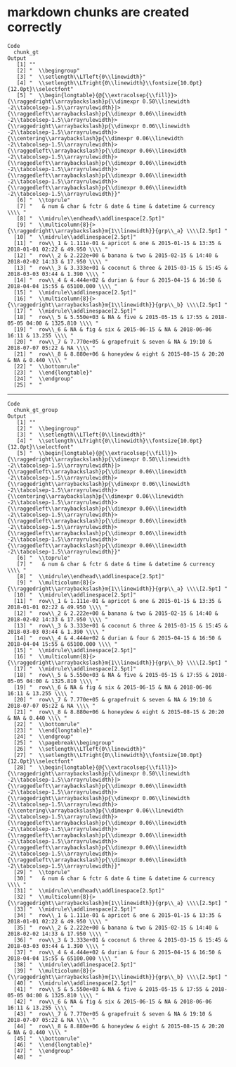# markdown chunks are created correctly

    Code
      chunk_gt
    Output
       [1] ""                                                                                                                                                                                                                                                                                                                                                                                                                                                                                                                                                                                                                                                                                                                                                                                                                        
       [2] "  \\begingroup"                                                                                                                                                                                                                                                                                                                                                                                                                                                                                                                                                                                                                                                                                                                                                                                                          
       [3] "  \\setlength\\LTleft{0\\linewidth}"                                                                                                                                                                                                                                                                                                                                                                                                                                                                                                                                                                                                                                                                                                                                                                                     
       [4] "  \\setlength\\LTright{0\\linewidth}\\fontsize{10.0pt}{12.0pt}\\selectfont"                                                                                                                                                                                                                                                                                                                                                                                                                                                                                                                                                                                                                                                                                                                                              
       [5] "  \\begin{longtable}{@{\\extracolsep{\\fill}}>{\\raggedright\\arraybackslash}p{\\dimexpr 0.50\\linewidth -2\\tabcolsep-1.5\\arrayrulewidth}|>{\\raggedleft\\arraybackslash}p{\\dimexpr 0.06\\linewidth -2\\tabcolsep-1.5\\arrayrulewidth}>{\\raggedright\\arraybackslash}p{\\dimexpr 0.06\\linewidth -2\\tabcolsep-1.5\\arrayrulewidth}>{\\centering\\arraybackslash}p{\\dimexpr 0.06\\linewidth -2\\tabcolsep-1.5\\arrayrulewidth}>{\\raggedleft\\arraybackslash}p{\\dimexpr 0.06\\linewidth -2\\tabcolsep-1.5\\arrayrulewidth}>{\\raggedleft\\arraybackslash}p{\\dimexpr 0.06\\linewidth -2\\tabcolsep-1.5\\arrayrulewidth}>{\\raggedleft\\arraybackslash}p{\\dimexpr 0.06\\linewidth -2\\tabcolsep-1.5\\arrayrulewidth}>{\\raggedleft\\arraybackslash}p{\\dimexpr 0.06\\linewidth -2\\tabcolsep-1.5\\arrayrulewidth}}"
       [6] "  \\toprule"                                                                                                                                                                                                                                                                                                                                                                                                                                                                                                                                                                                                                                                                                                                                                                                                             
       [7] "   & num & char & fctr & date & time & datetime & currency \\\\ "                                                                                                                                                                                                                                                                                                                                                                                                                                                                                                                                                                                                                                                                                                                                                        
       [8] "  \\midrule\\endhead\\addlinespace[2.5pt]"                                                                                                                                                                                                                                                                                                                                                                                                                                                                                                                                                                                                                                                                                                                                                                               
       [9] "  \\multicolumn{8}{>{\\raggedright\\arraybackslash}m{1\\linewidth}}{grp\\_a} \\\\[2.5pt] "                                                                                                                                                                                                                                                                                                                                                                                                                                                                                                                                                                                                                                                                                                                               
      [10] "  \\midrule\\addlinespace[2.5pt]"                                                                                                                                                                                                                                                                                                                                                                                                                                                                                                                                                                                                                                                                                                                                                                                        
      [11] "  row\\_1 & 1.111e-01 & apricot & one & 2015-01-15 & 13:35 & 2018-01-01 02:22 & 49.950 \\\\ "                                                                                                                                                                                                                                                                                                                                                                                                                                                                                                                                                                                                                                                                                                                            
      [12] "  row\\_2 & 2.222e+00 & banana & two & 2015-02-15 & 14:40 & 2018-02-02 14:33 & 17.950 \\\\ "                                                                                                                                                                                                                                                                                                                                                                                                                                                                                                                                                                                                                                                                                                                             
      [13] "  row\\_3 & 3.333e+01 & coconut & three & 2015-03-15 & 15:45 & 2018-03-03 03:44 & 1.390 \\\\ "                                                                                                                                                                                                                                                                                                                                                                                                                                                                                                                                                                                                                                                                                                                           
      [14] "  row\\_4 & 4.444e+02 & durian & four & 2015-04-15 & 16:50 & 2018-04-04 15:55 & 65100.000 \\\\ "                                                                                                                                                                                                                                                                                                                                                                                                                                                                                                                                                                                                                                                                                                                         
      [15] "  \\midrule\\addlinespace[2.5pt]"                                                                                                                                                                                                                                                                                                                                                                                                                                                                                                                                                                                                                                                                                                                                                                                        
      [16] "  \\multicolumn{8}{>{\\raggedright\\arraybackslash}m{1\\linewidth}}{grp\\_b} \\\\[2.5pt] "                                                                                                                                                                                                                                                                                                                                                                                                                                                                                                                                                                                                                                                                                                                               
      [17] "  \\midrule\\addlinespace[2.5pt]"                                                                                                                                                                                                                                                                                                                                                                                                                                                                                                                                                                                                                                                                                                                                                                                        
      [18] "  row\\_5 & 5.550e+03 & NA & five & 2015-05-15 & 17:55 & 2018-05-05 04:00 & 1325.810 \\\\ "                                                                                                                                                                                                                                                                                                                                                                                                                                                                                                                                                                                                                                                                                                                              
      [19] "  row\\_6 & NA & fig & six & 2015-06-15 & NA & 2018-06-06 16:11 & 13.255 \\\\ "                                                                                                                                                                                                                                                                                                                                                                                                                                                                                                                                                                                                                                                                                                                                          
      [20] "  row\\_7 & 7.770e+05 & grapefruit & seven & NA & 19:10 & 2018-07-07 05:22 & NA \\\\ "                                                                                                                                                                                                                                                                                                                                                                                                                                                                                                                                                                                                                                                                                                                                   
      [21] "  row\\_8 & 8.880e+06 & honeydew & eight & 2015-08-15 & 20:20 & NA & 0.440 \\\\ "                                                                                                                                                                                                                                                                                                                                                                                                                                                                                                                                                                                                                                                                                                                                        
      [22] "  \\bottomrule"                                                                                                                                                                                                                                                                                                                                                                                                                                                                                                                                                                                                                                                                                                                                                                                                          
      [23] "  \\end{longtable}"                                                                                                                                                                                                                                                                                                                                                                                                                                                                                                                                                                                                                                                                                                                                                                                                      
      [24] "  \\endgroup"                                                                                                                                                                                                                                                                                                                                                                                                                                                                                                                                                                                                                                                                                                                                                                                                            
      [25] "  "                                                                                                                                                                                                                                                                                                                                                                                                                                                                                                                                                                                                                                                                                                                                                                                                                      

---

    Code
      chunk_gt_group
    Output
       [1] ""                                                                                                                                                                                                                                                                                                                                                                                                                                                                                                                                                                                                                                                                                                                                                                                                                        
       [2] "  \\begingroup"                                                                                                                                                                                                                                                                                                                                                                                                                                                                                                                                                                                                                                                                                                                                                                                                          
       [3] "  \\setlength\\LTleft{0\\linewidth}"                                                                                                                                                                                                                                                                                                                                                                                                                                                                                                                                                                                                                                                                                                                                                                                     
       [4] "  \\setlength\\LTright{0\\linewidth}\\fontsize{10.0pt}{12.0pt}\\selectfont"                                                                                                                                                                                                                                                                                                                                                                                                                                                                                                                                                                                                                                                                                                                                              
       [5] "  \\begin{longtable}{@{\\extracolsep{\\fill}}>{\\raggedright\\arraybackslash}p{\\dimexpr 0.50\\linewidth -2\\tabcolsep-1.5\\arrayrulewidth}|>{\\raggedleft\\arraybackslash}p{\\dimexpr 0.06\\linewidth -2\\tabcolsep-1.5\\arrayrulewidth}>{\\raggedright\\arraybackslash}p{\\dimexpr 0.06\\linewidth -2\\tabcolsep-1.5\\arrayrulewidth}>{\\centering\\arraybackslash}p{\\dimexpr 0.06\\linewidth -2\\tabcolsep-1.5\\arrayrulewidth}>{\\raggedleft\\arraybackslash}p{\\dimexpr 0.06\\linewidth -2\\tabcolsep-1.5\\arrayrulewidth}>{\\raggedleft\\arraybackslash}p{\\dimexpr 0.06\\linewidth -2\\tabcolsep-1.5\\arrayrulewidth}>{\\raggedleft\\arraybackslash}p{\\dimexpr 0.06\\linewidth -2\\tabcolsep-1.5\\arrayrulewidth}>{\\raggedleft\\arraybackslash}p{\\dimexpr 0.06\\linewidth -2\\tabcolsep-1.5\\arrayrulewidth}}"
       [6] "  \\toprule"                                                                                                                                                                                                                                                                                                                                                                                                                                                                                                                                                                                                                                                                                                                                                                                                             
       [7] "   & num & char & fctr & date & time & datetime & currency \\\\ "                                                                                                                                                                                                                                                                                                                                                                                                                                                                                                                                                                                                                                                                                                                                                        
       [8] "  \\midrule\\endhead\\addlinespace[2.5pt]"                                                                                                                                                                                                                                                                                                                                                                                                                                                                                                                                                                                                                                                                                                                                                                               
       [9] "  \\multicolumn{8}{>{\\raggedright\\arraybackslash}m{1\\linewidth}}{grp\\_a} \\\\[2.5pt] "                                                                                                                                                                                                                                                                                                                                                                                                                                                                                                                                                                                                                                                                                                                               
      [10] "  \\midrule\\addlinespace[2.5pt]"                                                                                                                                                                                                                                                                                                                                                                                                                                                                                                                                                                                                                                                                                                                                                                                        
      [11] "  row\\_1 & 1.111e-01 & apricot & one & 2015-01-15 & 13:35 & 2018-01-01 02:22 & 49.950 \\\\ "                                                                                                                                                                                                                                                                                                                                                                                                                                                                                                                                                                                                                                                                                                                            
      [12] "  row\\_2 & 2.222e+00 & banana & two & 2015-02-15 & 14:40 & 2018-02-02 14:33 & 17.950 \\\\ "                                                                                                                                                                                                                                                                                                                                                                                                                                                                                                                                                                                                                                                                                                                             
      [13] "  row\\_3 & 3.333e+01 & coconut & three & 2015-03-15 & 15:45 & 2018-03-03 03:44 & 1.390 \\\\ "                                                                                                                                                                                                                                                                                                                                                                                                                                                                                                                                                                                                                                                                                                                           
      [14] "  row\\_4 & 4.444e+02 & durian & four & 2015-04-15 & 16:50 & 2018-04-04 15:55 & 65100.000 \\\\ "                                                                                                                                                                                                                                                                                                                                                                                                                                                                                                                                                                                                                                                                                                                         
      [15] "  \\midrule\\addlinespace[2.5pt]"                                                                                                                                                                                                                                                                                                                                                                                                                                                                                                                                                                                                                                                                                                                                                                                        
      [16] "  \\multicolumn{8}{>{\\raggedright\\arraybackslash}m{1\\linewidth}}{grp\\_b} \\\\[2.5pt] "                                                                                                                                                                                                                                                                                                                                                                                                                                                                                                                                                                                                                                                                                                                               
      [17] "  \\midrule\\addlinespace[2.5pt]"                                                                                                                                                                                                                                                                                                                                                                                                                                                                                                                                                                                                                                                                                                                                                                                        
      [18] "  row\\_5 & 5.550e+03 & NA & five & 2015-05-15 & 17:55 & 2018-05-05 04:00 & 1325.810 \\\\ "                                                                                                                                                                                                                                                                                                                                                                                                                                                                                                                                                                                                                                                                                                                              
      [19] "  row\\_6 & NA & fig & six & 2015-06-15 & NA & 2018-06-06 16:11 & 13.255 \\\\ "                                                                                                                                                                                                                                                                                                                                                                                                                                                                                                                                                                                                                                                                                                                                          
      [20] "  row\\_7 & 7.770e+05 & grapefruit & seven & NA & 19:10 & 2018-07-07 05:22 & NA \\\\ "                                                                                                                                                                                                                                                                                                                                                                                                                                                                                                                                                                                                                                                                                                                                   
      [21] "  row\\_8 & 8.880e+06 & honeydew & eight & 2015-08-15 & 20:20 & NA & 0.440 \\\\ "                                                                                                                                                                                                                                                                                                                                                                                                                                                                                                                                                                                                                                                                                                                                        
      [22] "  \\bottomrule"                                                                                                                                                                                                                                                                                                                                                                                                                                                                                                                                                                                                                                                                                                                                                                                                          
      [23] "  \\end{longtable}"                                                                                                                                                                                                                                                                                                                                                                                                                                                                                                                                                                                                                                                                                                                                                                                                      
      [24] "  \\endgroup"                                                                                                                                                                                                                                                                                                                                                                                                                                                                                                                                                                                                                                                                                                                                                                                                            
      [25] "  \\pagebreak\\begingroup"                                                                                                                                                                                                                                                                                                                                                                                                                                                                                                                                                                                                                                                                                                                                                                                               
      [26] "  \\setlength\\LTleft{0\\linewidth}"                                                                                                                                                                                                                                                                                                                                                                                                                                                                                                                                                                                                                                                                                                                                                                                     
      [27] "  \\setlength\\LTright{0\\linewidth}\\fontsize{10.0pt}{12.0pt}\\selectfont"                                                                                                                                                                                                                                                                                                                                                                                                                                                                                                                                                                                                                                                                                                                                              
      [28] "  \\begin{longtable}{@{\\extracolsep{\\fill}}>{\\raggedright\\arraybackslash}p{\\dimexpr 0.50\\linewidth -2\\tabcolsep-1.5\\arrayrulewidth}|>{\\raggedleft\\arraybackslash}p{\\dimexpr 0.06\\linewidth -2\\tabcolsep-1.5\\arrayrulewidth}>{\\raggedright\\arraybackslash}p{\\dimexpr 0.06\\linewidth -2\\tabcolsep-1.5\\arrayrulewidth}>{\\centering\\arraybackslash}p{\\dimexpr 0.06\\linewidth -2\\tabcolsep-1.5\\arrayrulewidth}>{\\raggedleft\\arraybackslash}p{\\dimexpr 0.06\\linewidth -2\\tabcolsep-1.5\\arrayrulewidth}>{\\raggedleft\\arraybackslash}p{\\dimexpr 0.06\\linewidth -2\\tabcolsep-1.5\\arrayrulewidth}>{\\raggedleft\\arraybackslash}p{\\dimexpr 0.06\\linewidth -2\\tabcolsep-1.5\\arrayrulewidth}>{\\raggedleft\\arraybackslash}p{\\dimexpr 0.06\\linewidth -2\\tabcolsep-1.5\\arrayrulewidth}}"
      [29] "  \\toprule"                                                                                                                                                                                                                                                                                                                                                                                                                                                                                                                                                                                                                                                                                                                                                                                                             
      [30] "   & num & char & fctr & date & time & datetime & currency \\\\ "                                                                                                                                                                                                                                                                                                                                                                                                                                                                                                                                                                                                                                                                                                                                                        
      [31] "  \\midrule\\endhead\\addlinespace[2.5pt]"                                                                                                                                                                                                                                                                                                                                                                                                                                                                                                                                                                                                                                                                                                                                                                               
      [32] "  \\multicolumn{8}{>{\\raggedright\\arraybackslash}m{1\\linewidth}}{grp\\_a} \\\\[2.5pt] "                                                                                                                                                                                                                                                                                                                                                                                                                                                                                                                                                                                                                                                                                                                               
      [33] "  \\midrule\\addlinespace[2.5pt]"                                                                                                                                                                                                                                                                                                                                                                                                                                                                                                                                                                                                                                                                                                                                                                                        
      [34] "  row\\_1 & 1.111e-01 & apricot & one & 2015-01-15 & 13:35 & 2018-01-01 02:22 & 49.950 \\\\ "                                                                                                                                                                                                                                                                                                                                                                                                                                                                                                                                                                                                                                                                                                                            
      [35] "  row\\_2 & 2.222e+00 & banana & two & 2015-02-15 & 14:40 & 2018-02-02 14:33 & 17.950 \\\\ "                                                                                                                                                                                                                                                                                                                                                                                                                                                                                                                                                                                                                                                                                                                             
      [36] "  row\\_3 & 3.333e+01 & coconut & three & 2015-03-15 & 15:45 & 2018-03-03 03:44 & 1.390 \\\\ "                                                                                                                                                                                                                                                                                                                                                                                                                                                                                                                                                                                                                                                                                                                           
      [37] "  row\\_4 & 4.444e+02 & durian & four & 2015-04-15 & 16:50 & 2018-04-04 15:55 & 65100.000 \\\\ "                                                                                                                                                                                                                                                                                                                                                                                                                                                                                                                                                                                                                                                                                                                         
      [38] "  \\midrule\\addlinespace[2.5pt]"                                                                                                                                                                                                                                                                                                                                                                                                                                                                                                                                                                                                                                                                                                                                                                                        
      [39] "  \\multicolumn{8}{>{\\raggedright\\arraybackslash}m{1\\linewidth}}{grp\\_b} \\\\[2.5pt] "                                                                                                                                                                                                                                                                                                                                                                                                                                                                                                                                                                                                                                                                                                                               
      [40] "  \\midrule\\addlinespace[2.5pt]"                                                                                                                                                                                                                                                                                                                                                                                                                                                                                                                                                                                                                                                                                                                                                                                        
      [41] "  row\\_5 & 5.550e+03 & NA & five & 2015-05-15 & 17:55 & 2018-05-05 04:00 & 1325.810 \\\\ "                                                                                                                                                                                                                                                                                                                                                                                                                                                                                                                                                                                                                                                                                                                              
      [42] "  row\\_6 & NA & fig & six & 2015-06-15 & NA & 2018-06-06 16:11 & 13.255 \\\\ "                                                                                                                                                                                                                                                                                                                                                                                                                                                                                                                                                                                                                                                                                                                                          
      [43] "  row\\_7 & 7.770e+05 & grapefruit & seven & NA & 19:10 & 2018-07-07 05:22 & NA \\\\ "                                                                                                                                                                                                                                                                                                                                                                                                                                                                                                                                                                                                                                                                                                                                   
      [44] "  row\\_8 & 8.880e+06 & honeydew & eight & 2015-08-15 & 20:20 & NA & 0.440 \\\\ "                                                                                                                                                                                                                                                                                                                                                                                                                                                                                                                                                                                                                                                                                                                                        
      [45] "  \\bottomrule"                                                                                                                                                                                                                                                                                                                                                                                                                                                                                                                                                                                                                                                                                                                                                                                                          
      [46] "  \\end{longtable}"                                                                                                                                                                                                                                                                                                                                                                                                                                                                                                                                                                                                                                                                                                                                                                                                      
      [47] "  \\endgroup"                                                                                                                                                                                                                                                                                                                                                                                                                                                                                                                                                                                                                                                                                                                                                                                                            
      [48] "  "                                                                                                                                                                                                                                                                                                                                                                                                                                                                                                                                                                                                                                                                                                                                                                                                                      

